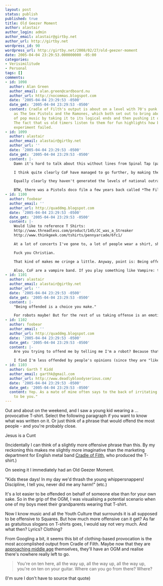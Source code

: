 ```yaml
---
layout: post
status: publish
published: true
title: Old Geezer Moment
author: alastair
author_login: admin
author_email: alastair@girtby.net
author_url: http://girtby.net
wordpress_id: 90
wordpress_url: http://girtby.net/2008/02/27/old-geezer-moment
date: 2005-04-04 23:29:53.000000000 -05:00
categories:
- Verisimilitude
- Personal
tags: []
comments:
- id: 1098
  author: Alan Green
  author_email: alan.green@cardboard.nu
  author_url: http://nocommas.blogspot.com
  date: '2005-04-04 23:29:53 -0500'
  date_gmt: '2005-04-04 23:29:53 -0500'
  content: Cradle of Filth's output is about on a level with 70's punk bands such
    as The Sex Pistols and the Ramones, which both set out to bring about the end
    of pop music by taking it to its logical ends and then pushing it over the edge.
    The fact that us old timers listen to them for fun highlights how badly the punk
    experiment failed.
- id: 1099
  author: alastair
  author_email: alastair@girtby.net
  author_url: ''
  date: '2005-04-04 23:29:53 -0500'
  date_gmt: '2005-04-04 23:29:53 -0500'
  content: |-
    Damn it's hard to talk about this without lines from Spinal Tap (pardon the lack of [umlauts](http://en.wikipedia.org/wiki/Heavy_metal_umlaut)) popping into your head.

    I think quite clearly CoF have managed to go further, by making their content more offensive, than the Sex Pistols did back in their day.

    Equally clearly they haven't generated the levels of national outrage. There have been a few incidences of kids being fined for wearing the CoF T-shirt but nothing like the hysteria at the peak of the Sex Pistols (not that I remember it all that well!). Then again, it's very unlikely that the marketing genius of Malcom Mclaren will be equalled any time soon.

    BTW, there was a Pistols doco film a few years back called *The Filth and The Fury* - I wonder if this was the ironic inspiration for Cradle of Filth's moniker?
- id: 1100
  author: foobear
  author_email: ''
  author_url: http://quaddmg.blogspot.com
  date: '2005-04-04 23:29:53 -0500'
  date_gmt: '2005-04-04 23:29:53 -0500'
  content: |-
    Would like to reference T Shirts:
    http://www.threadless.com/product/145/JC_was_a_Streaker
    http://www.thinkgeek.com/tshirts/pennyarcade/6fc1/

    At a lot of concerts I've gone to, a lot of people wear a shirt, showing "the finger". It says:

    Fuck you Christian.

    That kind of makes me cringe a little. Anyway, point is: Being offended is a choice you make. Some things are artful, other things are tacky. If it makes a strong argument, then it's probably worth listening to, if it's taking the piss, it's probably not worth taking seriously. If it's trying to be offensive, you're doing it a favour by being offended.

    Also, CoF are a vampire band. If you play something like Vampire: the Masquerade, you'll kind of see where it's coming from.
- id: 1101
  author: alastair
  author_email: alastair@girtby.net
  author_url: ''
  date: '2005-04-04 23:29:53 -0500'
  date_gmt: '2005-04-04 23:29:53 -0500'
  content: |-
    "Being offended is a choice you make."

    For robots maybe! But for the rest of us taking offense is an emotional reaction. You can no more choose it than you can choose to experience (or not experience) any other emotion.
- id: 1102
  author: foobear
  author_email: ''
  author_url: http://quaddmg.blogspot.com
  date: '2005-04-04 23:29:53 -0500'
  date_gmt: '2005-04-04 23:29:53 -0500'
  content: |-
    Are you trying to offend me by telling me I'm a robot? Because that's pretty clever!

    I find I'm less offended by people's opinions (since they are "like arseholes"), and more offended by things they state as fact that are incorrect, and the conclusions they reach "because the earth is flat, we can clearly see that mimes are the most refined form of entertainment available to people". I guess irritated is a better word. It tends to hurt them more than it hurts me, though, so meh.
- id: 1103
  author: Garth T Kidd
  author_email: garthk@gmail.com
  author_url: http://www.deadlybloodyserious.com/
  date: '2005-04-04 23:29:53 -0500'
  date_gmt: '2005-04-04 23:29:53 -0500'
  content: Yep. As a mate of mine often says to the back of irritating people, "Sucks
    to be you."
---
```

Out and about on the weekend, and I saw a young kid wearing a ... provocative T-shirt. Select the following paragraph if you want to know what was written on it. Or just think of a phrase that would offend the most people - and you're probably close.

<p class="whiteonwhite">Jesus is a Cunt</p>

(Incidentally I can think of a slightly more offensive phrase than this. By my reckoning this makes me slightly more imaginative than the marketing department for English metal band [Cradle of Filth](http://www.cradleoffilth.com/), who produced the T-shirt.)

On seeing it I immediately had an Old Geezer Moment.

"Kids these days! In my day we'd thrash the young whippersnappers! Discipline, I tell you, never did me any harm!" (etc.)

It's a lot easier to be offended on behalf of someone else than for your own sake. So in the grip of the OGM, I was visualising a potential scenario when one of my boys meet their grandparents wearing that T-shirt.

Now I know music and all the Youth Culture that surrounds it is all supposed to be offensive to Squares. But how much more offensive can it get? As far as gratuitous slogans on T-shirts goes, I would say not very much. And what then? Lyrics? Clothing?

From Googling a bit, it seems this bit of clothing-based provocation is the most accomplished output from Cradle of Filth. Maybe now that they are [approaching middle age](http://www.new-noise.net/list_148.html) themselves, they'll have an OGM and realise there's nowhere really left to go.

> You're on ten here, all the way up, all the way up, all the way up, you're on ten on your guitar. Where can you go from there? Where?

(I'm sure I don't have to source that quote)
